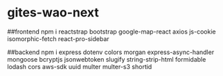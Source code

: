 # gites-wao-next

##frontend
npm i reactstrap bootstrap google-map-react axios js-cookie isomorphic-fetch react-pro-sidebar

##backend
npm i express dotenv colors morgan express-async-handler mongoose bcryptjs jsonwebtoken slugify string-strip-html formidable lodash cors aws-sdk uuid multer multer-s3 shortid
